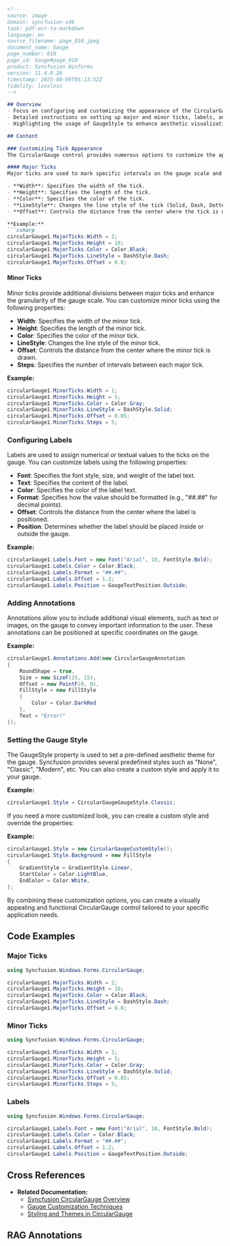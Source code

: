 ```markdown
<!--
source: image
domain: syncfusion-sdk
task: pdf-ocr-to-markdown
language: en
source_filename: page_010.jpeg
document_name: Gauge
page_number: 010
page_id: Gauge#page_010
product: Syncfusion Winforms
version: 11.4.0.26
timestamp: 2025-08-09T05:13:52Z
fidelity: lossless
-->

## Overview
- Focus on configuring and customizing the appearance of the CircularGauge control.
- Detailed instructions on setting up major and minor ticks, labels, and annotations.
- Highlighting the usage of GaugeStyle to enhance aesthetic visualization.

## Content

### Customizing Tick Appearance
The CircularGauge control provides numerous options to customize the appearance of ticks, including major ticks and minor ticks. These ticks can be used to divide the range and enhance the readability of the gauge.

#### Major Ticks
Major ticks are used to mark specific intervals on the gauge scale and are a prominent visual element. You can customize the appearance of major ticks using the following properties:

- **Width**: Specifies the width of the tick.
- **Height**: Specifies the length of the tick.
- **Color**: Specifies the color of the tick.
- **LineStyle**: Changes the line style of the tick (Solid, Dash, Dotted, etc.).
- **Offset**: Controls the distance from the center where the tick is drawn.

**Example:**
```csharp
circularGauge1.MajorTicks.Width = 2;
circularGauge1.MajorTicks.Height = 10;
circularGauge1.MajorTicks.Color = Color.Black;
circularGauge1.MajorTicks.LineStyle = DashStyle.Dash;
circularGauge1.MajorTicks.Offset = 0.8;
```

#### Minor Ticks
Minor ticks provide additional divisions between major ticks and enhance the granularity of the gauge scale. You can customize minor ticks using the following properties:

- **Width**: Specifies the width of the minor tick.
- **Height**: Specifies the length of the minor tick.
- **Color**: Specifies the color of the minor tick.
- **LineStyle**: Changes the line style of the minor tick.
- **Offset**: Controls the distance from the center where the minor tick is drawn.
- **Steps**: Specifies the number of intervals between each major tick.

**Example:**
```csharp
circularGauge1.MinorTicks.Width = 1;
circularGauge1.MinorTicks.Height = 5;
circularGauge1.MinorTicks.Color = Color.Gray;
circularGauge1.MinorTicks.LineStyle = DashStyle.Solid;
circularGauge1.MinorTicks.Offset = 0.85;
circularGauge1.MinorTicks.Steps = 5;
```

### Configuring Labels
Labels are used to assign numerical or textual values to the ticks on the gauge. You can customize labels using the following properties:

- **Font**: Specifies the font style, size, and weight of the label text.
- **Text**: Specifies the content of the label.
- **Color**: Specifies the color of the label text.
- **Format**: Specifies how the value should be formatted (e.g., "##.##" for decimal points).
- **Offset**: Controls the distance from the center where the label is positioned.
- **Position**: Determines whether the label should be placed inside or outside the gauge.

**Example:**
```csharp
circularGauge1.Labels.Font = new Font("Arial", 10, FontStyle.Bold);
circularGauge1.Labels.Color = Color.Black;
circularGauge1.Labels.Format = "##.##";
circularGauge1.Labels.Offset = 1.2;
circularGauge1.Labels.Position = GaugeTextPosition.Outside;
```

### Adding Annotations
Annotations allow you to include additional visual elements, such as text or images, on the gauge to convey important information to the user. These annotations can be positioned at specific coordinates on the gauge.

**Example:**
```csharp
circularGauge1.Annotations.Add(new CircularGaugeAnnotation
{
    RoundShape = true,
    Size = new SizeF(15, 15),
    Offset = new PointF(0, 0),
    FillStyle = new FillStyle
    {
        Color = Color.DarkRed
    },
    Text = "Error!"
});
```

### Setting the Gauge Style
The GaugeStyle property is used to set a pre-defined aesthetic theme for the gauge. Syncfusion provides several predefined styles such as "None", "Classic", "Modern", etc. You can also create a custom style and apply it to your gauge.

**Example:**
```csharp
circularGauge1.Style = CircularGaugeGaugeStyle.Classic;
```

If you need a more customized look, you can create a custom style and override the properties:

**Example:**
```csharp
circularGauge1.Style = new CircularGaugeCustomStyle();
circularGauge1.Style.Background = new FillStyle
{
    GradientStyle = GradientStyle.Linear,
    StartColor = Color.LightBlue,
    EndColor = Color.White,
};
```

By combining these customization options, you can create a visually appealing and functional CircularGauge control tailored to your specific application needs.

## Code Examples

### Major Ticks
```csharp
using Syncfusion.Windows.Forms.CircularGauge;

circularGauge1.MajorTicks.Width = 2;
circularGauge1.MajorTicks.Height = 10;
circularGauge1.MajorTicks.Color = Color.Black;
circularGauge1.MajorTicks.LineStyle = DashStyle.Dash;
circularGauge1.MajorTicks.Offset = 0.8;
```

### Minor Ticks
```csharp
using Syncfusion.Windows.Forms.CircularGauge;

circularGauge1.MinorTicks.Width = 1;
circularGauge1.MinorTicks.Height = 5;
circularGauge1.MinorTicks.Color = Color.Gray;
circularGauge1.MinorTicks.LineStyle = DashStyle.Solid;
circularGauge1.MinorTicks.Offset = 0.85;
circularGauge1.MinorTicks.Steps = 5;
```

### Labels
```csharp
using Syncfusion.Windows.Forms.CircularGauge;

circularGauge1.Labels.Font = new Font("Arial", 10, FontStyle.Bold);
circularGauge1.Labels.Color = Color.Black;
circularGauge1.Labels.Format = "##.##";
circularGauge1.Labels.Offset = 1.2;
circularGauge1.Labels.Position = GaugeTextPosition.Outside;
```

## Cross References
- **Related Documentation:** 
    - [Syncfusion CircularGauge Overview](#overview)
    - [Gauge Customization Techniques](#customization)
    - [Styling and Themes in CircularGauge](#styling)

## RAG Annotations
<!-- tags: circulargauge, winforms, customization, ticks, labels, annotations, style, gauge, syncfusion-sdk keywords: major ticks, minor ticks, labels, annotations, gauge style, customization, winforms controls -->
```